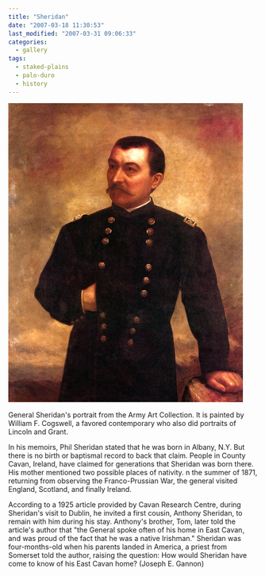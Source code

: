 ```yaml
---
title: "Sheridan"
date: "2007-03-18 11:30:53"
last_modified: "2007-03-31 09:06:33"
categories:
  - gallery
tags:
  - staked-plains
  - palo-duro
  - history  
---
```

![206](/images/gallery/206.jpg)

General Sheridan's portrait from the Army Art Collection. It is painted by William F. Cogswell, a favored contemporary who also did portraits of Lincoln and Grant.

In his memoirs, Phil Sheridan stated that he was born in Albany, N.Y. But there is no birth or baptismal record to back that claim. People in County Cavan, Ireland, have claimed for generations that Sheridan was born there. His mother mentioned two possible places of nativity. n the summer of 1871, returning from observing the Franco-Prussian War, the general visited England, Scotland, and finally Ireland.

According to a 1925 article provided by Cavan Research Centre, during Sheridan's visit to Dublin, he invited a first cousin, Anthony Sheridan, to remain with him during his stay. Anthony's brother, Tom, later told the article's author that "the General spoke often of his home in East Cavan, and was proud of the fact that he was a native Irishman." Sheridan was four-months-old when his parents landed in America, a priest from Somerset told the author, raising the question: How would Sheridan have come to know of his East Cavan home?
(Joseph E. Gannon)
